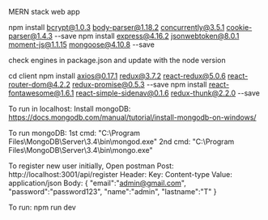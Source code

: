 MERN stack web app

npm install bcrypt@1.0.3 body-parser@1.18.2 concurrently@3.5.1 cookie-parser@1.4.3 --save
npm install express@4.16.2 jsonwebtoken@8.0.1 moment-js@1.1.15 mongoose@4.10.8 --save

check engines in package.json and update with the node version

cd client
npm install axios@0.17.1 redux@3.7.2 react-redux@5.0.6 react-router-dom@4.2.2 redux-promise@0.5.3 --save
npm install react-fontawesome@1.6.1 react-simple-sidenav@0.1.6 redux-thunk@2.2.0 --save

To run in localhost:
Install mongoDB: https://docs.mongodb.com/manual/tutorial/install-mongodb-on-windows/

To run mongoDB: 
1st cmd: "C:\Program Files\MongoDB\Server\3.4\bin\mongod.exe"
2nd cmd: "C:\Program Files\MongoDB\Server\3.4\bin\mongo.exe"

To register new user initially,
Open postman
Post: http://localhost:3001/api/register
Header: 
Key: Content-type
Value: application/json
Body:
{
    "email":"admin@gmail.com",
    "password":"password123",
    "name":"admin",
    "lastname":"T"
}

To run: npm run dev

